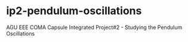 # ip2-pendulum-oscillations
AGU EEE COMA Capsule Integrated Project#2 - Studying the Pendulum Oscillations
